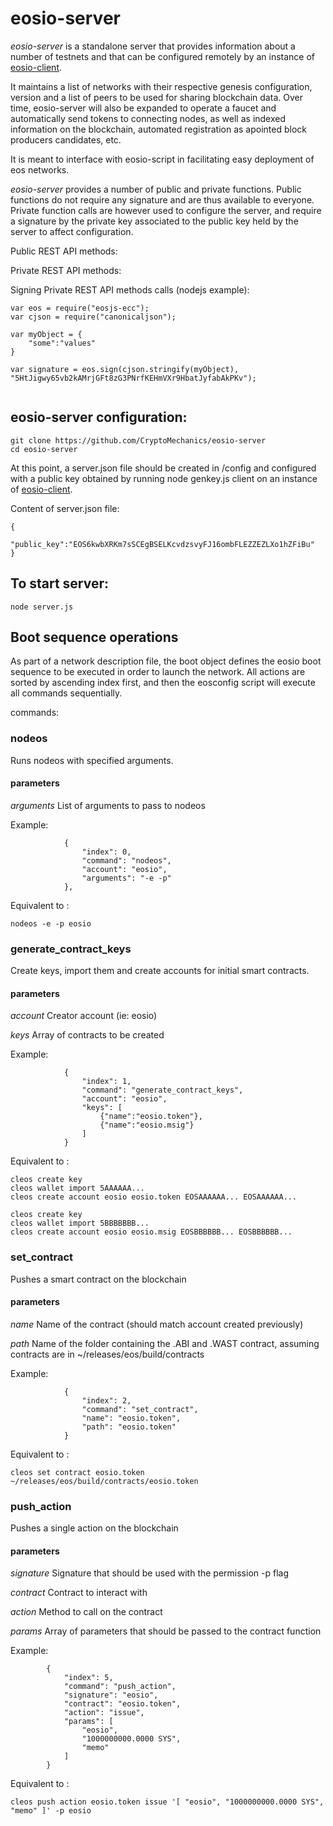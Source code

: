 # eosio-server


*eosio-server* is a standalone server that provides information about a number of testnets and that can be configured remotely by an instance of [eosio-client](https://github.com/CryptoMechanics/eosio-client).

It maintains a list of networks with their respective genesis configuration, version and a list of peers to be used for sharing blockchain data. Over time, eosio-server will also be expanded to operate a faucet and automatically send tokens to connecting nodes, as well as indexed information on the blockchain, automated registration as apointed block producers candidates, etc.

It is meant to interface with eosio-script in facilitating easy deployment of eos networks.

*eosio-server* provides a number of public and private functions. Public functions do not require any signature and are thus available to everyone. Private function calls are however used to configure the server, and require a signature by the private key associated to the public key held by the server to affect configuration.

Public REST API methods:



Private REST API methods:


Signing Private REST API methods calls (nodejs example):

```
var eos = require("eosjs-ecc");
var cjson = require("canonicaljson");

var myObject = {
	"some":"values"
}

var signature = eos.sign(cjson.stringify(myObject), "5HtJigwy65vb2kAMrjGFt8zG3PNrfKEHmVXr9HbatJyfabAkPKv");


```

## eosio-server configuration:

```
git clone https://github.com/CryptoMechanics/eosio-server
cd eosio-server
```

At this point, a server.json file should be created in /config and configured with a public key obtained by running node genkey.js client on an instance of [eosio-client](https://github.com/CryptoMechanics/eosio-client).

Content of server.json file:

```
{
	"public_key":"EOS6kwbXRKm7sSCEgBSELKcvdzsvyFJ16ombFLEZZEZLXo1hZFiBu"
}
```

## To start server:

```
node server.js

```

## Boot sequence operations

As part of a network description file, the boot object defines the eosio boot sequence to be executed in order to launch the network. All actions are sorted by ascending index first, and then the eosconfig script will execute all commands sequentially.


commands:

### nodeos
Runs nodeos with specified arguments.

#### parameters
*arguments* 
List of arguments to pass to nodeos


Example:
```
			{
				"index": 0,
				"command": "nodeos",
				"account": "eosio",
				"arguments": "-e -p"
			},
```

Equivalent to : 
```
nodeos -e -p eosio
```

### generate_contract_keys
Create keys, import them and create accounts for initial smart contracts.

#### parameters
*account* 
Creator account (ie: eosio)

*keys* 
Array of contracts to be created


Example:
```
			{
				"index": 1,
				"command": "generate_contract_keys",
				"account": "eosio",
				"keys": [
					{"name":"eosio.token"},
					{"name":"eosio.msig"}
				]
			}
```

Equivalent to : 
```
cleos create key
cleos wallet import 5AAAAAA...
cleos create account eosio eosio.token EOSAAAAAA... EOSAAAAAA...

cleos create key
cleos wallet import 5BBBBBBB...
cleos create account eosio eosio.msig EOSBBBBBB... EOSBBBBBB...

```

### set_contract
Pushes a smart contract on the blockchain

#### parameters
*name* 
Name of the contract (should match account created previously)

*path* 
Name of the folder containing the .ABI and .WAST contract, assuming contracts are in ~/releases/eos/build/contracts

Example:
```
			{
				"index": 2,
				"command": "set_contract",
				"name": "eosio.token",
				"path": "eosio.token"
			}
```

Equivalent to : 
```
cleos set contract eosio.token ~/releases/eos/build/contracts/eosio.token
```

### push_action
Pushes a single action on the blockchain

#### parameters
*signature* 
Signature that should be used with the permission -p flag

*contract* 
Contract to interact with

*action* 
Method to call on the contract

*params* 
Array of parameters that should be passed to the contract function

Example:
```
		{
			"index": 5,
			"command": "push_action",
			"signature": "eosio",
			"contract": "eosio.token",
			"action": "issue",
			"params": [
				"eosio",
				"1000000000.0000 SYS", 
				"memo"
			]
		}
```


Equivalent to : 
```
cleos push action eosio.token issue '[ "eosio", "1000000000.0000 SYS", "memo" ]' -p eosio
```
